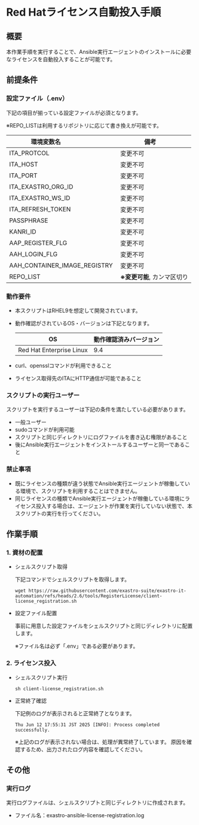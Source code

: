 # Red Hatライセンス自動投入手順

## 概要
本作業手順を実行することで、Ansible実行エージェントのインストールに必要なライセンスを自動投入することが可能です。

## 前提条件

### 設定ファイル（.env）
下記の項目が揃っている設定ファイルが必須となります。

※REPO_LISTは利用するリポジトリに応じて書き換えが可能です。

| 環境変数名                   | 備考           |
|------------------------------|----------------|
| ITA_PROTCOL                  | 変更不可       |
| ITA_HOST                     | 変更不可       |
| ITA_PORT                     | 変更不可       |
| ITA_EXASTRO_ORG_ID           | 変更不可       |
| ITA_EXASTRO_WS_ID            | 変更不可       |
| ITA_REFRESH_TOKEN            | 変更不可       |
| PASSPHRASE                   | 変更不可       |
| KANRI_ID                     | 変更不可       |
| AAP_REGISTER_FLG             | 変更不可       |
| AAH_LOGIN_FLG                | 変更不可       |
| AAH_CONTAINER_IMAGE_REGISTRY | 変更不可       |
| REPO_LIST                    | **※変更可能**, カンマ区切り |


### 動作要件
- 本スクリプトはRHEL9を想定して開発されています。

- 動作確認がされているOS・バージョンは下記となります。

    | OS                       | 動作確認済みバージョン |
    | ------------------------ | ---------------------- |
    | Red Hat Enterprise Linux | 9.4                    |

- curl、opensslコマンドが利用できること
- ライセンス取得先のITAにHTTP通信が可能であること

### スクリプトの実行ユーザー
スクリプトを実行するユーザーは下記の条件を満たしている必要があります。
- 一般ユーザー
- sudoコマンドが利用可能
- スクリプトと同じディレクトリにログファイルを書き込む権限があること
- 後にAnsible実行エージェントをインストールするユーザーと同一であること

### 禁止事項
- 既にライセンスの種類が違う状態でAnsible実行エージェントが稼働している環境で、スクリプトを利用することはできません。
- 同じライセンスの種類でAnsible実行エージェントが稼働している環境にライセンス投入する場合は、エージェントが作業を実行していない状態で、本スクリプトの実行を行ってください。

## 作業手順

### 1. 資材の配置
- シェルスクリプト取得

    下記コマンドでシェルスクリプトを取得します。
    ```
    wget https://raw.githubusercontent.com/exastro-suite/exastro-it-automation/refs/heads/2.6/tools/RegisterLicense/client-license_registration.sh
    ```

- 設定ファイル配置

    事前に用意した設定ファイルをシェルスクリプトと同じディレクトリに配置します。

    ※ファイル名は必ず「.env」である必要があります。

### 2. ライセンス投入

- シェルスクリプト実行
    ```
    sh client-license_registration.sh
    ```
- 正常終了確認

    下記例のログが表示されると正常終了となります。
    ```
    Thu Jun 12 17:55:31 JST 2025 [INFO]: Process completed successfully.
    ```
    ※上記のログが表示されない場合は、処理が異常終了しています。
    原因を確認するため、出力されたログ内容を確認してください。

## その他
### 実行ログ
実行ログファイルは、シェルスクリプトと同じディレクトリに作成されます。
- ファイル名：exastro-ansible-license-registration.log